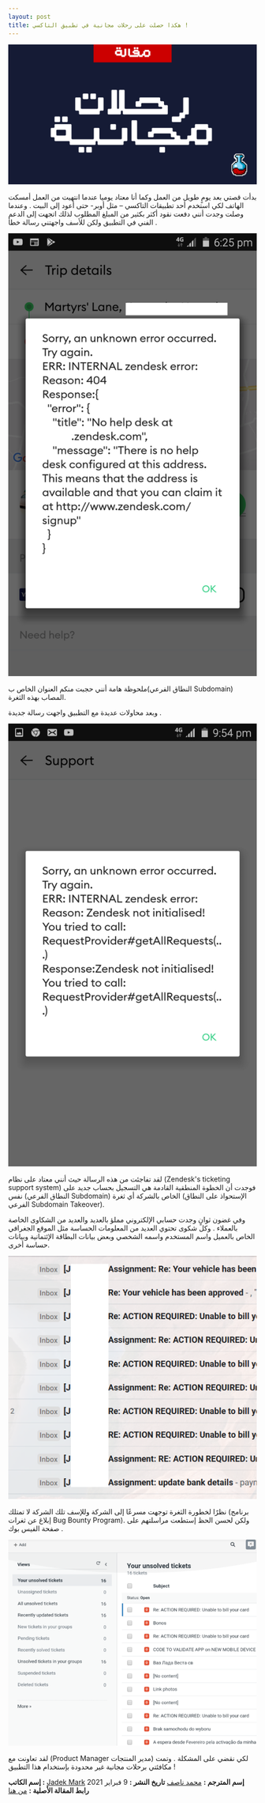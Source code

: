 ```yaml
---
layout: post
title: هكذا حصلت على رحلات مجانية في تطبيق التاكسي !
---
```


![Username](/assets/image/001/main.png)

بدأت قصتي بعد يومٍ طويل من العمل وكما أنا معتاد يوميا عندما انتهيت من العمل أمسكت الهاتف لكي استخدم أحد تطبيقات التاكسي – مثل أوبر- حتى أعود إلى البيت . وعندما وصلت وجدت أنني دفعت نقود أكثر بكثير من المبلغ المطلوب لذلك اتجهت إلى الدعم الفني في التطبيق ولكن للأسف واجهتني رسالة خطأ .

![Username](/assets/image/001/1.png)


ملحوظة هامة أنني حجبت منكم العنوان الخاص ب(النطاق الفرعي Subdomain) المصاب بهذه الثغرة.

وبعد محاولات عديدة مع التطبيق واجهت رسالة جديدة .

![Username](/assets/image/001/2.png)

لقد تفاجئت من هذه الرسالة حيث أنني معتاد على نظام (Zendesk's ticketing support system) فوجدت أن الخطوة المنطقية القادمة هي التسجيل بحساب جديد على نفس (النطاق الفرعي Subdomain) الخاص بالشركة أي ثغرة (الإستحواذ على النطاق الفرعي Subdomain Takeover).

وفي غضون ثوانٍ وجدت حسابي الإلكتروني مملؤ بالعديد والعديد من الشكاوى الخاصة بالعملاء . وكل شكوى تحتوي العديد من المعلومات الحساسة مثل الموقع الجغرافي الخاص بالعميل واسم المستخدم واسمه الشخصي وبعض بيانات البطاقة الإئتمانية وبيانات حساسة أخرى.

![Username](/assets/image/001/3.png)

نظرًا لخطورة الثغرة توجهت مسرعًا إلى الشركة وللإسف تلك الشركة لا تمتلك (برنامج إبلاغ عن ثغرات Bug Bounty Program). ولكن لحسن الحظ إستطعت مراسلتهم على صفحة الفيس بوك .

![Username](/assets/image/001/4.png)

لقد تعاونت مع (Product Manager مدير المنتجات) لكي نقضي على المشكلة . وتمت مكافئتي برحلات مجانية غير محدودة بإستخدام هذا التطبيق !


**إسم الكاتب :** [Jadek Mark](https://twitter.com/mase289)
**إسم المترجم :** [محمد ناصف](https://muhammadnasef.com/)
**تاريخ النشر :** 9 فبراير 2021
**رابط المقالة الأصلية :** [من هنا](https://mase289.medium.com/how-i-hacked-a-popular-ride-hailing-app-for-unlimited-rides-cb401f65ceeb)